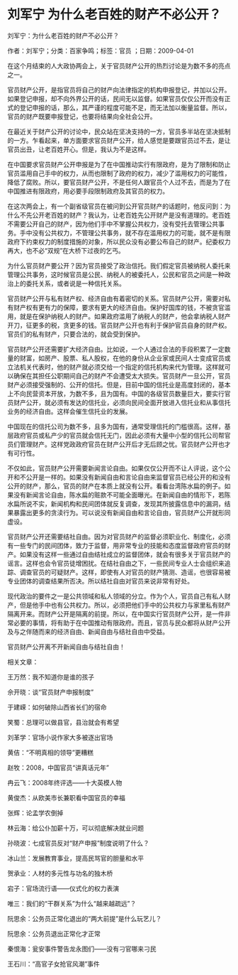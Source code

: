# 刘军宁  为什么老百姓的财产不必公开？    
    
刘军宁：为什么老百姓的财产不必公开？    
作者：刘军宁；分类：百家争鸣；标签：官员 ；日期：2009-04-01    
在这个月结束的人大政协两会上，关于官员财产公开的热烈讨论是为数不多的亮点之一。    
官员财产公开，是指官员将自己的财产向法律指定的机构申报登记，并加以公开。如果登记申报，却不向外界公开的话，民间无以监督。如果官员仅仅公开而没有正式的登记申报的话，那么，其严谨的程度可能不足，而无法加以衡量监督。所以，官员的财产既要申报登记，也要将结果向全社会公开。    
在最近关于财产公开的讨论中，民众站在坚决支持的一方，官员多半站在坚决抵制的一方。乍看起来，单方面要求官员财产公开，给人感觉是要跟官员过不去，是让官员出丑，让老百姓开心。但是，我认为不是这样。    
在中国要求官员财产公开申报是为了在中国推动实行有限政府，是为了限制和防止官员滥用自己手中的权力，从而也限制了政府的权力，减少了滥用权力的可能性，降低了腐败。所以，要官员财产公开，不是任何人跟官员个人过不去，而是为了在中国推进有限政府，用必要手段限制政府及其官员的权力。    
在这次两会上，有一个副省级官员在被问到公开官员财产的话题时，他反问到：为什么不先公开老百姓的财产？我认为，让老百姓先公开财产是没有道理的。老百姓不需要公开自己的财产，因为他们手中不掌握公共权力，没有受托去管理公共事务。手中没有公共权力，不管理公共事务，就不存在滥用权力的可能，就不是有限政府下约束权力的制度措施的对象，所以民众没有必要公布自己的财产。纪委权力再大，也不必“双规”在大桥下过夜的乞丐。    
为什么官员财产要公开？因为官员接受了政治信托。我们假定官员被纳税人委托来管理公共事务，这时候官员是公民、纳税人的被委托人，公民和官员之间是一种政治上的委托关系，或者说是一种信托关系。    
官员财产公开与私有财产权、经济自由有着密切的关系。官员财产公开，需要对私有财产权有更有力的保障，要求有更大的经济自由。保护好国库的钱，不被贪官滥用，就是在保护纳税人的财产。如果政府滥用了纳税人的财产，他会拿纳税人财产开刀，征更多的税，贪更多的钱。官员财产公开也有利于保护官员自身的财产权。官员们的私有财产，只要合法的，就会受到保护。    
官员财产公开还需要扩大经济自由。比如说，一个人通过合法的手段积累了一定数量的财富，如房产、股票、私人股权，在他的身份从企业家或民间人士变成官员或立法机关代表时，他的财产就必须交给一个指定的信托机构来代为管理。这样就可以确保在其担任公职期间自己的财产不会遭受太大损失。官员财产一旦公开，官员财产必须接受强制的、公开的信托。但是，目前中国的信托业是高度封闭的，基本上不向民营资本开放，为数不多，且为国有。中国的各级官员数量巨大，要实行官员财产公开，就必须有发达的信托业，必须向民间全面开放进入信托业和从事信托业务的经济自由。这样会催生信托业的发展。    
中国现在的信托公司为数不多，且多为国有，通常受理信托的门槛很高。这样，基层政府官员或私产少的官员就会信托无门，因此必须有大量中小型的信托公司帮官员们管理财产。这样党政政府官员在财产公开后才无后顾之忧。官员财产公开也才有可行性。    
不仅如此，官员财产公开需要新闻言论自由。如果仅仅公开而不让人评说，这个公开和不公开是一样的。如果没有新闻自由和言论自由来监督官员已经公开的和没有公开的财产，那么，官员的财产在本质上就没有公开。看看台湾陈水扁的例子。如果没有新闻言论自由，陈水扁的赃款不可能全面曝光。在新闻自由的情形下，若陈水扁所说不实，新闻机构和民间团体就反复调查，发现其所披露信息中的漏洞，结果暴露出更多的贪渎行为。可以说没有新闻自由和言论自由，官员财产公开就形同虚设。    
官员财产公开还需要结社自由。因为对官员财产的监督必须职业化、制度化，必须有一些专门的民间团体，致力于监督，用非常专业的技能和态度监督政府官员的财产。如果没有这样一些通过自由结社成立的监督团体，就会有很多关于官员财产的谣言。这样也会令官员徒增困扰。在结社自由之下，一些民间专业人士会组织来追踪、调查官员的可疑财产。这样，即使有人对官员的财产猜测、造谣，也很容易被专业团体的调查结果所否决。所以结社自由对官员来说非常有好处。    
现代政治的要件之一是公共领域和私人领域的分立。作为个人，官员自己有私人财产，但是他手中也有公共权力。所以，必须把他们手中的公共权力与家里私有财产隔离开来。而财产公开是隔离的前提。所以，在中国实行官员财产公开，是一件非常必要的事情，将有助于在中国推动有限政府。而且，官员与民众都将从财产公开及与之伴随而来的经济自由、新闻自由与结社自由中受益。    
官员财产公开离不开新闻自由与结社自由！    
    
相关文章：    
王万然：我不知道你是谁的孩子    
佘开晓：谈“官员财产申报制度”    
于建嵘：如何破除山西省长们的宿命    
笑蜀：总理可以做县官，县治就会有希望    
刘革学：官场小说作家大多被逐出官场    
黄佶：“不明真相的领导”更糟糕    
赵牧：2008，中国官员“讲真话元年”    
冉云飞：2008年终评选——十大英模人物    
黄俊杰：从欧美市长兼职看中国官员的幸福    
张辉：论孟学农倒掉    
林云海：给公仆加薪十万，可以彻底解决就业问题    
孙晓波：七成官员反对“财产申报”制度说明了什么？    
冰山兰：发展教育事业，提高民骂官的胆量和水平    
贺承业：人材的多元性与功名的独木桥    
宕子：官场流行语——仪式化的权力表演    
唯三：我们的“干群关系”为什么“越来越疏远”？    
阮思余：公务员正常化退出的“两大前提”是什么玩艺儿？    
阮思余：公务员退出正常化才正常    
秦恨海：瓮安事件警告龙永图们——没有刁官哪来刁民    
王石川：“高官子女抢官风潮”事件